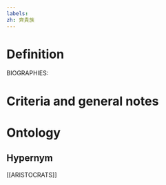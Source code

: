 ```yaml
---
labels: 
zh: 齊貴族
---
```


# Definition
BIOGRAPHIES:
# Criteria and general notes
# Ontology

## Hypernym
[[ARISTOCRATS]]